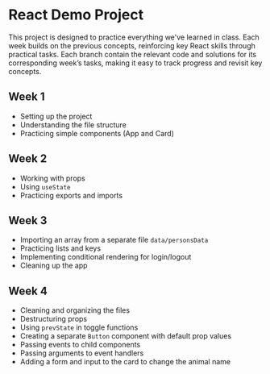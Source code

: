 # React Demo Project

This project is designed to practice everything we've learned in class.
Each week builds on the previous concepts, reinforcing key React skills through practical tasks.
Each branch contain the relevant code and solutions for its corresponding week’s tasks, making it easy to track progress and revisit key concepts.

## Week 1
- Setting up the project
- Understanding the file structure
- Practicing simple components (App and Card)

## Week 2
- Working with props
- Using `useState`
- Practicing exports and imports

## Week 3
- Importing an array from a separate file `data/personsData`
- Practicing lists and keys
- Implementing conditional rendering for login/logout
- Cleaning up the app

## Week 4
- Cleaning and organizing the files
- Destructuring props
- Using `prevState` in toggle functions
- Creating a separate `Button` component with default prop values
- Passing events to child components
- Passing arguments to event handlers
- Adding a form and input to the card to change the animal name